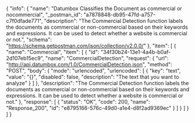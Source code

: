 {
  "info": {
    "name": "Datumbox Classifies the Document as commercial or nocommercial",
    "_postman_id": "a7878848-db95-47fd-a757-c7f0dfade771",
    "description": "The Commercial Detection function labels the documents as commercial or non-commercial based on their keywords and expressions. It can be used to detect whether a website is commercial or not.",
    "schema": "https://schema.getpostman.com/json/collection/v2.0.0/"
  },
  "item": [
    {
      "name": "Commercial",
      "item": [
        {
          "id": "34f30b24-13e1-4a4b-b0af-2d107eb15ec9",
          "name": "CommercialDetection",
          "request": {
            "url": "http://api.datumbox.com/1.0/CommercialDetection.json",
            "method": "POST",
            "body": {
              "mode": "urlencoded",
              "urlencoded": [
                {
                  "key": "text",
                  "value": "{}",
                  "disabled": false,
                  "description": "The text that you want to analyze"
                }
              ]
            },
            "description": "The Commercial Detection function labels the documents as commercial or non-commercial based on their keywords and expressions. It can be used to detect whether a website is commercial or not."
          },
          "response": [
            {
              "status": "OK",
              "code": 200,
              "name": "Response_200",
              "id": "e8795166-576c-49d0-a1e4-d8f2ad9369ec"
            }
          ]
        }
      ]
    }
  ]
}